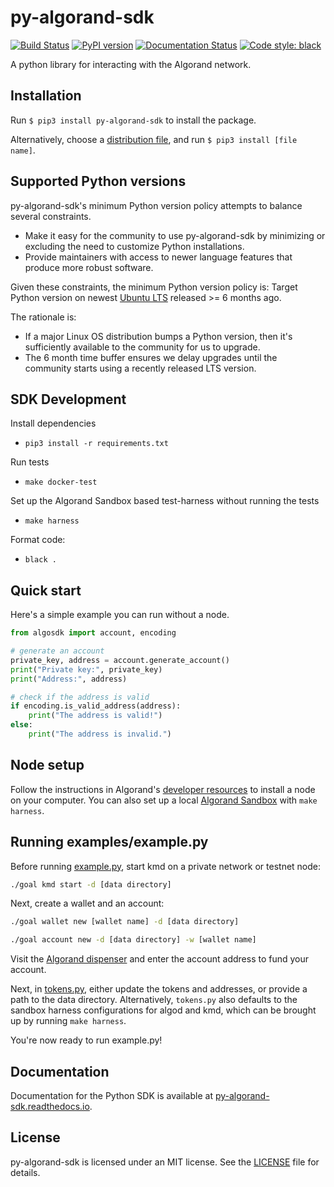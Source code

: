 # py-algorand-sdk

[![Build Status](https://travis-ci.com/algorand/py-algorand-sdk.svg?branch=master)](https://travis-ci.com/algorand/py-algorand-sdk)
[![PyPI version](https://badge.fury.io/py/py-algorand-sdk.svg)](https://badge.fury.io/py/py-algorand-sdk)
[![Documentation Status](https://readthedocs.org/projects/py-algorand-sdk/badge/?version=latest&style=flat)](https://py-algorand-sdk.readthedocs.io/en/latest)
[![Code style: black](https://img.shields.io/badge/code%20style-black-000000.svg)](https://github.com/psf/black)

A python library for interacting with the Algorand network.

## Installation

Run `$ pip3 install py-algorand-sdk` to install the package.

Alternatively, choose a [distribution file](https://pypi.org/project/py-algorand-sdk/#files), and run `$ pip3 install [file name]`.

## Supported Python versions

py-algorand-sdk's minimum Python version policy attempts to balance several constraints.

* Make it easy for the community to use py-algorand-sdk by minimizing or excluding the need to customize Python installations.
* Provide maintainers with access to newer language features that produce more robust software.

Given these constraints, the minimum Python version policy is:
Target Python version on newest [Ubuntu LTS](https://wiki.ubuntu.com/Releases) released >= 6 months ago.

The rationale is:

* If a major Linux OS distribution bumps a Python version, then it's sufficiently available to the community for us to upgrade.
* The 6 month time buffer ensures we delay upgrades until the community starts using a recently released LTS version.

## SDK Development

Install dependencies

* `pip3 install -r requirements.txt`

Run tests

* `make docker-test`

Set up the Algorand Sandbox based test-harness without running the tests

* `make harness`

Format code:

* `black .`

## Quick start

Here's a simple example you can run without a node.

```python
from algosdk import account, encoding

# generate an account
private_key, address = account.generate_account()
print("Private key:", private_key)
print("Address:", address)

# check if the address is valid
if encoding.is_valid_address(address):
    print("The address is valid!")
else:
    print("The address is invalid.")
```

## Node setup

Follow the instructions in Algorand's [developer resources](https://developer.algorand.org/docs/run-a-node/setup/install/) to install a node on your computer.
You can also set up a local [Algorand Sandbox](https://github.com/algorand/sandbox) with `make harness`.

## Running examples/example.py

Before running [example.py](https://github.com/algorand/py-algorand-sdk/blob/master/examples/example.py), start kmd on a private network or testnet node:

```bash
./goal kmd start -d [data directory]
```

Next, create a wallet and an account:

```bash
./goal wallet new [wallet name] -d [data directory]
```

```bash
./goal account new -d [data directory] -w [wallet name]
```

Visit the [Algorand dispenser](https://bank.testnet.algorand.network/) and enter the account address to fund your account.

Next, in [tokens.py](https://github.com/algorand/py-algorand-sdk/blob/master/examples/tokens.py), either update the tokens and addresses, or provide a path to the data directory. Alternatively, `tokens.py` also defaults to the sandbox harness configurations for algod and kmd, which can be brought up by running `make harness`.

You're now ready to run example.py!

## Documentation

Documentation for the Python SDK is available at [py-algorand-sdk.readthedocs.io](https://py-algorand-sdk.readthedocs.io/en/latest/).

## License

py-algorand-sdk is licensed under an MIT license. See the [LICENSE](https://github.com/algorand/py-algorand-sdk/blob/master/LICENSE) file for details.
